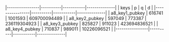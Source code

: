 |----------------|----------|-----------|--------------|
|      keys    	 |     p    |     q     |     d        |
|----------------|----------|-----------|--------------|
| a8_key1_pubkey |  616741  |  1001593  | 609700094489 |
| a8_key2_pubkey |  597049  |  773387   | 236119304923 |
| a8_key3_pubkey |  825827  |  911023   | 423694836521 |
| a8_key4_pubkey |  710837  |  989011   | 10226096521  |
|----------------|----------|-----------|--------------|
